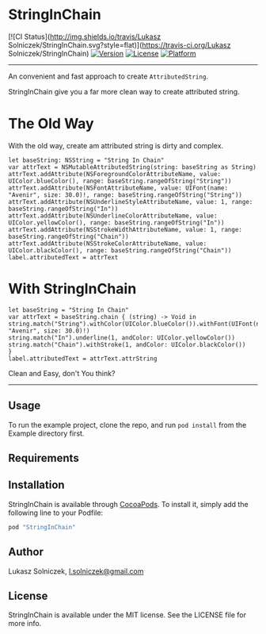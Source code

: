 # StringInChain

[![CI Status](http://img.shields.io/travis/Lukasz Solniczek/StringInChain.svg?style=flat)](https://travis-ci.org/Lukasz Solniczek/StringInChain)
[![Version](https://img.shields.io/cocoapods/v/StringInChain.svg?style=flat)](http://cocoapods.org/pods/StringInChain)
[![License](https://img.shields.io/cocoapods/l/StringInChain.svg?style=flat)](http://cocoapods.org/pods/StringInChain)
[![Platform](https://img.shields.io/cocoapods/p/StringInChain.svg?style=flat)](http://cocoapods.org/pods/StringInChain)

----

An convenient and fast approach to create `AttributedString`.

StringInChain give you a far more clean way to create attributed string.

# The Old Way

With the old way, create am attributed string is dirty and complex.

```
let baseString: NSString = "String In Chain"
var attrText = NSMutableAttributedString(string: baseString as String)
attrText.addAttribute(NSForegroundColorAttributeName, value: UIColor.blueColor(), range: baseString.rangeOfString("String"))
attrText.addAttribute(NSFontAttributeName, value: UIFont(name: "Avenir", size: 30.0)!, range: baseString.rangeOfString("String"))
attrText.addAttribute(NSUnderlineStyleAttributeName, value: 1, range: baseString.rangeOfString("In"))
attrText.addAttribute(NSUnderlineColorAttributeName, value: UIColor.yellowColor(), range: baseString.rangeOfString("In"))
attrText.addAttribute(NSStrokeWidthAttributeName, value: 1, range: baseString.rangeOfString("Chain"))
attrText.addAttribute(NSStrokeColorAttributeName, value: UIColor.blackColor(), range: baseString.rangeOfString("Chain"))
label.attributedText = attrText
```

# With StringInChain

```
let baseString = "String In Chain"
var attrText = baseString.chain { (string) -> Void in
string.match("String").withColor(UIColor.blueColor()).withFont(UIFont(name: "Avenir", size: 30.0)!)
string.match("In").underline(1, andColor: UIColor.yellowColor())
string.match("Chain").withStroke(1, andColor: UIColor.blackColor())
}
label.attributedText = attrText.attrString
```
Clean and Easy, don't You think?



----

## Usage

To run the example project, clone the repo, and run `pod install` from the Example directory first.

## Requirements

## Installation

StringInChain is available through [CocoaPods](http://cocoapods.org). To install
it, simply add the following line to your Podfile:

```ruby
pod "StringInChain"
```

## Author

Lukasz Solniczek, l.solniczek@gmail.com

## License

StringInChain is available under the MIT license. See the LICENSE file for more info.
